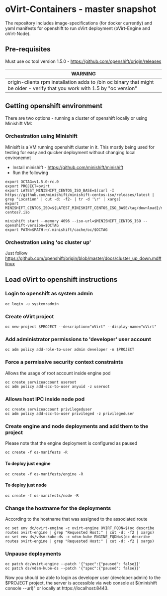 # oVirt-Containers - master snapshot
The repository includes image-specifications (for docker currently) and yaml
manifests for openshift to run oVirt deployment (oVirt-Engine and oVirt-Node).

## Pre-requisites
Must use oc tool version 1.5.0 - https://github.com/openshift/origin/releases

| WARNING |
| ---- |
| origin-clients rpm installation adds to /bin oc binary that might be older - verify that you work with 1.5 by "oc version" |

## Getting openshift environment
There are two options - running a cluster of openshift locally or using
Minishift VM:
### Orchestration using Minishift
Minisift is a VM running openshift cluster in it. This mostly being used for
testing for easy and quicker deployment without changing local environemnt
- Install minishift - https://github.com/minishift/minishift
- Run the following

```
export OCTAG=v1.5.0-rc.0
export PROJECT=ovirt
export LATEST_MINISHIFT_CENTOS_ISO_BASE=$(curl -I https://github.com/minishift/minishift-centos-iso/releases/latest | grep "Location" | cut -d: -f2- | tr -d '\r' | xargs)
export MINISHIFT_CENTOS_ISO=${LATEST_MINISHIFT_CENTOS_ISO_BASE/tag/download}/minishift-centos7.iso

minishift start --memory 4096 --iso-url=$MINISHIFT_CENTOS_ISO --openshift-version=$OCTAG
export PATH=$PATH:~/.minishift/cache/oc/$OCTAG
```
### Orchestration using 'oc cluster up'
Just follow https://github.com/openshift/origin/blob/master/docs/cluster_up_down.md#linux

## Load oVirt to openshift instructions
### Login to openshift as system admin
```
oc login -u system:admin
```

### Create oVirt project
```
oc new-project $PROJECT --description="oVirt" --display-name="oVirt"
```

### Add administrator permissions to 'developer' user account
```
oc adm policy add-role-to-user admin developer -n $PROJECT
```

### Force a permissive security context constraints
Allows the usage of root account inside engine pod
```
oc create serviceaccount useroot
oc adm policy add-scc-to-user anyuid -z useroot
```

### Allows host IPC inside node pod
```
oc create serviceaccount privilegeduser
oc adm policy add-scc-to-user privileged -z privilegeduser
```

### Create engine and node deployments and add them to the project
Please note that the engine deployment is configured as paused
```
oc create -f os-manifests -R
```

#### To deploy just engine
```
oc create -f os-manifests/engine -R
```

#### To deploy just node
```
oc create -f os-manifests/node -R
```

### Change the hostname for the deployments
According to the hostname that was assigned to the associated route
```
oc set env dc/ovirt-engine -c ovirt-engine OVIRT_FQDN=$(oc describe routes ovirt-engine | grep "Requested Host:" | cut -d: -f2 | xargs)
oc set env ds/vdsm-kube-ds -c vdsm-kube ENGINE_FQDN=$(oc describe routes ovirt-engine | grep "Requested Host:" | cut -d: -f2 | xargs)
```

### Unpause deployments
```
oc patch dc/ovirt-engine --patch '{"spec":{"paused": false}}'
oc patch ds/vdsm-kube-ds --patch '{"spec":{"paused": false}}'
```

Now you should be able to login as developer user (developer:admin) to the
$PROJECT project, the server is accessible via web console at
$(minishift console --url)" or locally at https://localhost:8443.
